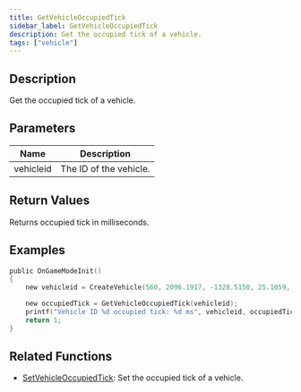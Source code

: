 ```yaml
---
title: GetVehicleOccupiedTick
sidebar_label: GetVehicleOccupiedTick
description: Get the occupied tick of a vehicle.
tags: ["vehicle"]
---
```


<VersionWarn version='omp v1.1.0.2612' />

## Description

Get the occupied tick of a vehicle.

## Parameters

| Name      | Description            |
|-----------|------------------------|
| vehicleid | The ID of the vehicle. |

## Return Values

Returns occupied tick in milliseconds.

## Examples

```c
public OnGameModeInit()
{
    new vehicleid = CreateVehicle(560, 2096.1917, -1328.5150, 25.1059, 0.0000, 1, 8, 60);

    new occupiedTick = GetVehicleOccupiedTick(vehicleid);
    printf("Vehicle ID %d occupied tick: %d ms", vehicleid, occupiedTick);
    return 1;
}
```

## Related Functions

- [SetVehicleOccupiedTick](SetVehicleOccupiedTick): Set the occupied tick of a vehicle.
